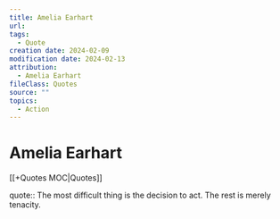 ```yaml
---
title: Amelia Earhart
url: 
tags:
  - Quote
creation date: 2024-02-09
modification date: 2024-02-13
attribution:
  - Amelia Earhart
fileClass: Quotes
source: ""
topics:
  - Action
---
```


# Amelia Earhart

[[+Quotes MOC|Quotes]]

quote:: The most difficult thing is the decision to act. The rest is merely tenacity.
